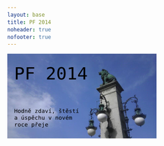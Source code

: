 ```yaml
---
layout: base
title: PF 2014
noheader: true
nofooter: true
---
```


![PF 2014](/static/content/pf2014/pf2014single.png)


